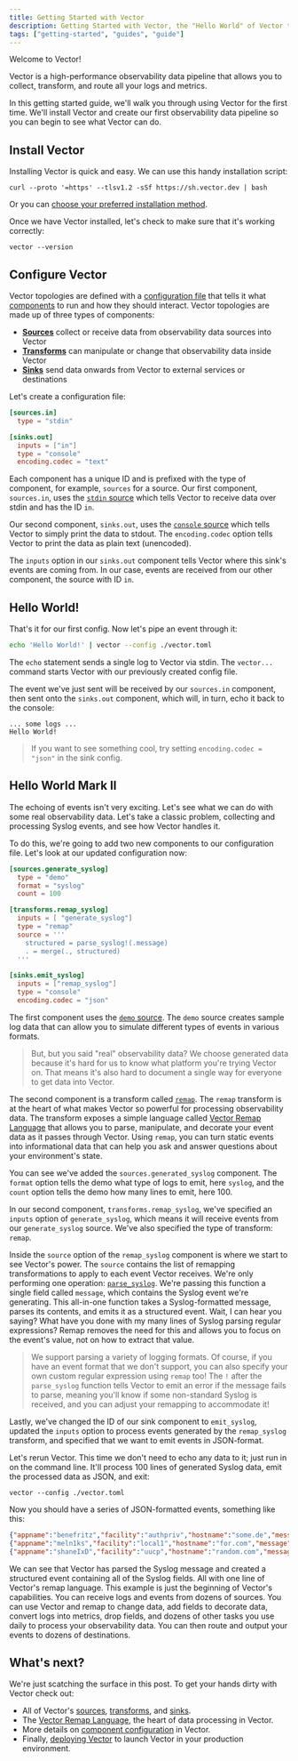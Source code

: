 ```yaml
---
title: Getting Started with Vector
description: Getting Started with Vector, the "Hello World" of Vector tutorials.
tags: ["getting-started", "guides", "guide"]
---
```


Welcome to Vector!

Vector is a high-performance observability data pipeline that allows you to collect, transform,
and route all your logs and metrics.

In this getting started guide, we'll walk you through using Vector for the first time. We'll install Vector
and create our first observability data pipeline so you can begin to see what Vector can do.

## Install Vector

Installing Vector is quick and easy. We can use this handy installation script:

```shell
curl --proto '=https' --tlsv1.2 -sSf https://sh.vector.dev | bash
```

Or you can [choose your preferred installation method][docs.installation].

Once we have Vector installed, let's check to make sure that it's working correctly:

```shell
vector --version
```

## Configure Vector

Vector topologies are defined with a [configuration file][docs.setup.configuration] that tells it what
[components][pages.components] to run and how they should interact. Vector topologies are made up of three
types of components:

* [**Sources**][docs.sources] collect or receive data from observability data sources into Vector
* [**Transforms**][docs.transforms] can manipulate or change that observability data inside Vector
* [**Sinks**][docs.sinks] send data onwards from Vector to external services or destinations

Let's create a configuration file:

```toml title="vector.toml"
[sources.in]
  type = "stdin"

[sinks.out]
  inputs = ["in"]
  type = "console"
  encoding.codec = "text"
```

Each component has a unique ID and is prefixed with the type of component, for example, `sources` for a
source. Our first component, `sources.in`, uses the [`stdin` source][docs.sources.stdin] which tells Vector to receive
data over stdin and has the ID `in`.

Our second component, `sinks.out`, uses the [`console` source][docs.sinks.console] which tells Vector to simply print
the data to stdout. The `encoding.codec` option tells Vector to print the data as plain text (unencoded).

The `inputs` option in our `sinks.out` component tells Vector where this sink's events are
coming from. In our case, events are received from our other component, the source with ID `in`.

## Hello World!

That's it for our first config. Now let's pipe an event through it:

```bash
echo 'Hello World!' | vector --config ./vector.toml
```

The `echo` statement sends a single log to Vector via stdin. The `vector...` command starts Vector with our
previously created config file.

The event we've just sent will be received by our `sources.in` component, then sent onto the `sinks.out` component,
which will, in turn, echo it back to the console:

```text
... some logs ...
Hello World!
```

> If you want to see something cool, try setting `encoding.codec = "json"` in the sink config.

## Hello World Mark II

The echoing of events isn't very exciting. Let's see what we can do with some real observability data.
Let's take a classic problem, collecting and processing Syslog events, and see how Vector handles it.

To do this, we're going to add two new components to our configuration file. Let's look at our updated
configuration now:

```toml title="vector.toml"
[sources.generate_syslog]
  type = "demo"
  format = "syslog"
  count = 100

[transforms.remap_syslog]
  inputs = [ "generate_syslog"]
  type = "remap"
  source = '''
    structured = parse_syslog!(.message)
    . = merge(., structured)
  '''

[sinks.emit_syslog]
  inputs = ["remap_syslog"]
  type = "console"
  encoding.codec = "json"
```

The first component uses the [`demo` source][docs.sources.demo]. The `demo` source creates sample
log data that can allow you to simulate different types of events in various formats.

> But, but you said "real" observability data? We choose generated data because it's hard for us to know what
> platform you're trying Vector on. That means it's also hard to document a single way for everyone to get
> data into Vector.

The second component is a transform called [`remap`][docs.transforms.remap]. The `remap` transform is at the heart
of what makes Vector so powerful for processing observability data. The transform exposes
a simple language called [Vector Remap Language][docs.vrl] that allows you to parse, manipulate, and
decorate your event data as it passes through Vector. Using `remap`, you can turn static events into informational
data that can help you ask and answer questions about your environment's state.

You can see we've added the `sources.generated_syslog` component. The `format` option tells the demo what
type of logs to emit, here `syslog`, and the `count` option tells the demo how many lines to emit, here 100.

In our second component, `transforms.remap_syslog`, we've specified an `inputs` option of `generate_syslog`, which
means it will receive events from our `generate_syslog` source. We've also specified the type of transform: `remap`.

Inside the `source` option of the `remap_syslog` component is where we start to see Vector's power.
The `source` contains the list of remapping transformations to apply to each event Vector receives. We're only
performing one operation: [`parse_syslog`][docs.vrl.parse_syslog]. We're passing this function a single field called
`message`, which contains the Syslog event we're generating. This all-in-one function takes a Syslog-formatted
message, parses its contents, and emits it as a structured event. Wait, I can hear you saying? What have you
done with my many lines of Syslog parsing regular expressions? Remap removes the need for this and allows you
to focus on the event's value, not on how to extract that value.

> We support parsing a variety of logging formats. Of course, if you have an event format that we don't support,
> you can also specify your own custom regular expression using `remap` too! The `!` after the `parse_syslog` function
> tells Vector to emit an error if the message fails to parse, meaning you'll know if some non-standard Syslog is
> received, and you can adjust your remapping to accommodate it!

Lastly, we've changed the ID of our sink component to `emit_syslog`, updated the `inputs` option to process events
generated by the `remap_syslog` transform, and specified that we want to emit events in JSON-format.

Let's rerun Vector. This time we don't need to echo any data to it; just run in on the command line. It'll process
100 lines of generated Syslog data, emit the processed data as JSON, and exit:

```shell
vector --config ./vector.toml
```

Now you should have a series of JSON-formatted events, something like this:

```json
{"appname":"benefritz","facility":"authpriv","hostname":"some.de","message":"We're gonna need a bigger boat","msgid":"ID191","procid":9473,"severity":"crit","timestamp":"2021-01-20T19:38:55.329Z"}
{"appname":"meln1ks","facility":"local1","hostname":"for.com","message":"Take a breath, let it go, walk away","msgid":"ID451","procid":484,"severity":"debug","timestamp":"2021-01-20T19:38:55.329Z"}
{"appname":"shaneIxD","facility":"uucp","hostname":"random.com","message":"A bug was encountered but not in Vector, which doesn't have bugs","msgid":"ID428","procid":3093,"severity":"alert","timestamp":"2021-01-20T19:38:55.329Z"}
```

We can see that Vector has parsed the Syslog message and created a structured event containing all of the Syslog
fields. All with one line of Vector's remap language. This example is just the beginning of Vector's capabilities.
You can receive logs and events from dozens of sources. You can use Vector and remap to change data, add fields
to decorate data, convert logs into metrics, drop fields, and dozens of other tasks you use daily to process your
observability data. You can then route and output your events to dozens of destinations.

## What's next?

We're just scatching the surface in this post. To get your hands dirty with Vector
check out:

* All of Vector's [sources][docs.sources], [transforms][docs.transforms], and [sinks][docs.sinks].
* The [Vector Remap Language][docs.vrl], the heart of data processing in Vector.
* More details on [component configuration][docs.configuration] in Vector.
* Finally, [deploying Vector][docs.deployment] to launch Vector in your production environment.

[docs.deployment]: /docs/setup/deployment/
[docs.installation]: /docs/setup/installation/
[docs.setup.configuration]: /docs/setup/configuration/
[docs.configuration]: /docs/reference/configuration/
[docs.sinks]: /docs/reference/configuration/sinks/
[docs.sinks.console]: /docs/reference/configuration/sinks/console/
[docs.sources]: /docs/reference/configuration/sources/
[docs.sources.demo]: /docs/reference/configuration/sources/demo/
[docs.sources.stdin]: /docs/reference/configuration/sources/stdin/
[docs.transforms.remap]: /docs/reference/configuration/transforms/remap/
[docs.transforms]: /docs/reference/configuration/transforms/
[docs.vrl]: /docs/reference/vrl/
[docs.vrl.parse_syslog]: /docs/reference/vrl/functions/#parse_syslog
[pages.components]: /components/

